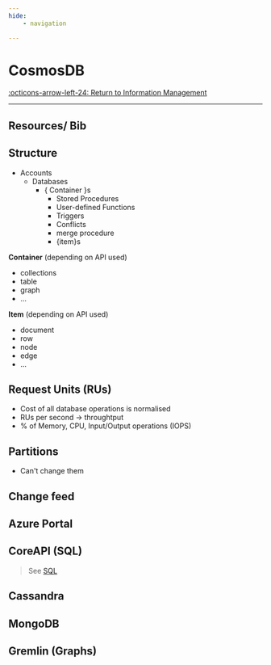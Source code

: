 ```yaml
---
hide:
    - navigation

---
```


# CosmosDB

[:octicons-arrow-left-24: Return to Information Management](/Knowledge-Notebook/Information-Management/)

---

## Resources/ Bib

## Structure

- Accounts
  * Databases
    - { Container }s
      - Stored Procedures
      - User-defined Functions
      - Triggers
      - Conflicts
      - merge procedure
      - {item}s
        
**Container** (depending on API used)

- collections
- table
- graph
- ...

**Item** (depending on API used)

- document
- row
- node
- edge
- ...

## Request Units (RUs)

- Cost of all database operations is normalised
- RUs per second -> throughtput
- % of Memory, CPU, Input/Output operations (IOPS)

## Partitions

- Can't change them

## Change feed

## Azure Portal

## CoreAPI (SQL)

> See [SQL](../../06_Query-Languages/#sql)

## Cassandra

## MongoDB

## Gremlin (Graphs)
